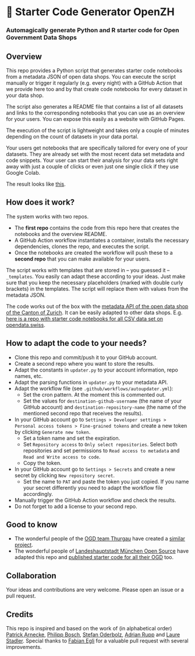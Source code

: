 # 🚀 Starter Code Generator OpenZH

### Automagically generate Python and R starter code for Open Government Data Shops

## Overview
This repo provides a Python script that generates starter code notebooks from a metadata JSON of open data shops. You can execute the script manually or trigger it regularly (e.g. every night) with a GitHub Action that we provide here too and by that create code notebooks for every dataset in your data shop. 

The script also generates a README file that contains a list of all datasets and links to the corresponding notebooks that you can use as an overview for your users. You can expose this easily as a website with GitHub Pages.

The execution of the script is lightweight and takes only a couple of minutes depending on the count of datasets in your data portal.

Your users get notebooks that are specifically tailored for every one of your datasets. They are already set with the most recent data set metadata and code snippets. Your user can start their analysis for your data sets right away with just a couple of clicks or even just one single click if they use Google Colab.

The result looks like [this](https://github.com/openZH/starter-code-openZH).

## How does it work?
The system works with two repos. 
- The **first repo** contains the code from this repo here that creates the notebooks and the overview README. 
- A GitHub Action workflow instantiates a container, installs the necessary dependencies, clones the repo, and executes the script. 
- Once the notebooks are created the workflow will push these to a **second repo** that you can make available for your users.

The script works with templates that are stored in – you guessed it – `_templates`. You easily can adapt these according to your ideas. Just make sure that you keep the necessary placeholders (marked with double curly brackets) in the templates. The script will replace them with values from the metadata JSON.

The code works out of the box with the [metadata API of the open data shop of the Canton of Zurich](https://www.web.statistik.zh.ch/ogd/datenkatalog/standalone/datasets/1461@fachstelle-ogd-kanton-zuerich). It can be easily adapted to other data shops. E.g. [here is a repo with starter code notebooks for all CSV data set on opendata.swiss](https://github.com/rnckp/starter-code_opendataswiss).

## How to adapt the code to your needs?
-   Clone this repo and commit/push it to your GitHub account.
-   Create a second repo where you want to store the results.
-   Adapt the constants in `updater.py` to your account information, repo names, etc.
-   Adapt the parsing functions in `updater.py` to your metadata API.
-   Adapt the workflow file (see `.github/workflows/autoupdater.yml`):
    -   Set the cron pattern. At the moment this is commented out.
    -   Set the values for `destination-github-username` (the name of your GitHub account) and `destination-repository-name` (the name of the mentioned second repo that receives the results).
-   In your GitHub account go to `Settings > Developer settings > Personal access tokens > Fine-grained tokens` and create a new token by clicking `Generate new token`.
    -   Set a token name and set the expiration.
    -   Set `Repository access` to `Only select repositories`. Select both repositories and set permissions to `Read access to metadata` and `Read and Write access to code`.
    -   Copy the token.
-   In your GitHub account go to `Settings > Secrets` and create a new secret by clicking `New repository secret`.
    -   Set the name to `PAT` and paste the token you just copied. If you name your secret differently you need to adapt the workflow file accordingly.
-   Manually trigger the GitHub Action workflow and check the results.
-   Do not forget to add a license to your second repo.

## Good to know
- The wonderful people of the [OGD team Thurgau](https://ogd.tg.ch/) have created a [similar project](https://github.com/ogdtg/starter-code-ogdtg).
- The wonderful people of [Landeshauptstadt München Open Source](https://opensource.muenchen.de/de/) have adapted this repo and [published starter code for all their OGD](https://opensource.muenchen.de/de/software/startercode.html) too.

## Collaboration
Your ideas and contributions are very welcome. Please open an issue or a pull request.

## Credits
This repo is inspired and based on the work of (in alphabetical order) [Patrick Arnecke](https://github.com/rnckp), [Philipp Bosch](https://github.com/philbosch), [Stefan Oderbolz](https://github.com/metaodi/metaodi), [Adrian Rupp](https://github.com/adrianrupp88) and [Laure Stadler](https://github.com/stadlaur). Special thanks to [Fabian Egli](https://github.com/fabianegli) for a valuable pull request with several improvements.